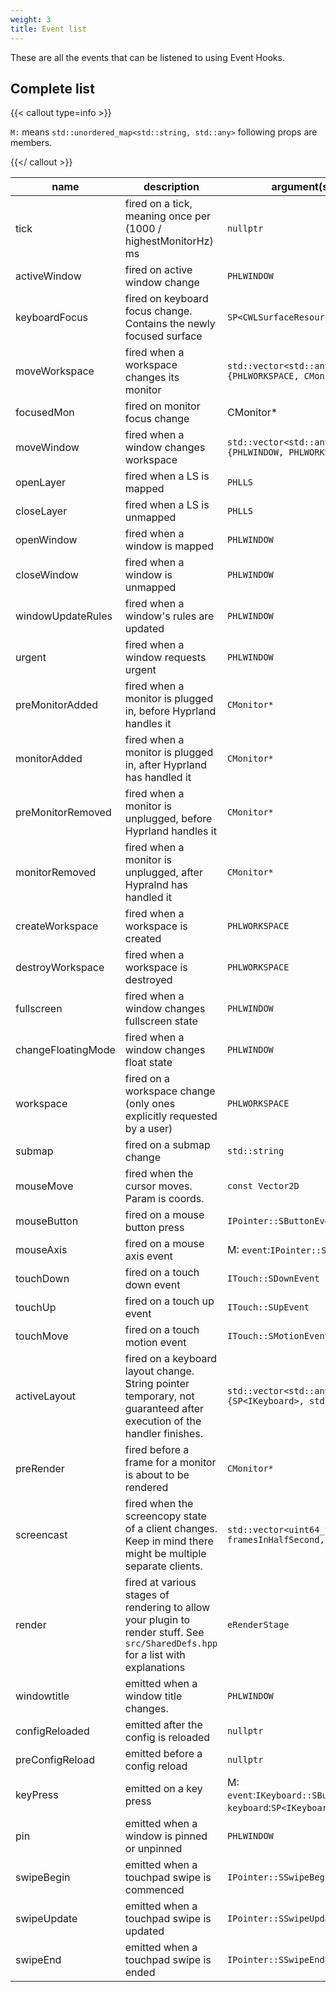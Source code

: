 ```yaml
---
weight: 3
title: Event list
---
```


These are all the events that can be listened to using Event Hooks.

## Complete list

{{< callout type=info >}}

`M:` means `std::unordered_map<std::string, std::any>` following props are members.

{{</ callout >}}

| name | description | argument(s) | cancellable |
| --- | --- | --- | --- |
| tick | fired on a tick, meaning once per (1000 / highestMonitorHz) ms | `nullptr` | ✕ |
| activeWindow | fired on active window change | `PHLWINDOW` | ✕ |
| keyboardFocus | fired on keyboard focus change. Contains the newly focused surface | `SP<CWLSurfaceResource>` | ✕ |
| moveWorkspace | fired when a workspace changes its monitor | `std::vector<std::any>{PHLWORKSPACE, CMonitor*}` | ✕ |
| focusedMon | fired on monitor focus change | CMonitor* | ✕ |
| moveWindow | fired when a window changes workspace | `std::vector<std::any>{PHLWINDOW, PHLWORKSPACE}` | ✕ |
| openLayer | fired when a LS is mapped | `PHLLS` | ✕ |
| closeLayer | fired when a LS is unmapped | `PHLLS` | ✕ |
| openWindow | fired when a window is mapped | `PHLWINDOW` | ✕ |
| closeWindow | fired when a window is unmapped | `PHLWINDOW` | ✕ |
| windowUpdateRules | fired when a window's rules are updated | `PHLWINDOW` | ✕ |
| urgent | fired when a window requests urgent | `PHLWINDOW` | ✕ |
| preMonitorAdded | fired when a monitor is plugged in, before Hyprland handles it | `CMonitor*` | ✕ |
| monitorAdded | fired when a monitor is plugged in, after Hyprland has handled it | `CMonitor*` | ✕ |
| preMonitorRemoved | fired when a monitor is unplugged, before Hyprland handles it | `CMonitor*` | ✕ |
| monitorRemoved | fired when a monitor is unplugged, after Hypralnd has handled it | `CMonitor*` | ✕ |
| createWorkspace | fired when a workspace is created | `PHLWORKSPACE` | ✕ |
| destroyWorkspace | fired when a workspace is destroyed | `PHLWORKSPACE` | ✕ |
| fullscreen | fired when a window changes fullscreen state | `PHLWINDOW` | ✕ |
| changeFloatingMode | fired when a window changes float state | `PHLWINDOW` | ✕ |
| workspace | fired on a workspace change (only ones explicitly requested by a user) | `PHLWORKSPACE` | ✕ |
| submap | fired on a submap change | `std::string` | ✕ |
| mouseMove | fired when the cursor moves. Param is coords. | `const Vector2D` | ✔ |
| mouseButton | fired on a mouse button press | `IPointer::SButtonEvent` | ✔ |
| mouseAxis | fired on a mouse axis event | M: `event`:`IPointer::SAxisEvent` | ✔ |
| touchDown | fired on a touch down event | `ITouch::SDownEvent` | ✔ |
| touchUp | fired on a touch up event | `ITouch::SUpEvent` | ✔ |
| touchMove | fired on a touch motion event | `ITouch::SMotionEvent` | ✔ |
| activeLayout | fired on a keyboard layout change. String pointer temporary, not guaranteed after execution of the handler finishes. | `std::vector<std::any>{SP<IKeyboard>, std::string}` | ✕ |
| preRender | fired before a frame for a monitor is about to be rendered | `CMonitor*` | ✕ |
| screencast | fired when the screencopy state of a client changes. Keep in mind there might be multiple separate clients. | `std::vector<uint64_t>{state, framesInHalfSecond, owner}` | ✕ |
| render | fired at various stages of rendering to allow your plugin to render stuff. See `src/SharedDefs.hpp` for a list with explanations | `eRenderStage` | ✕ |
| windowtitle | emitted when a window title changes. | `PHLWINDOW` | ✕ |
| configReloaded | emitted after the config is reloaded | `nullptr` | ✕ |
| preConfigReload | emitted before a config reload | `nullptr` | ✕ |
| keyPress | emitted on a key press | M: `event`:`IKeyboard::SButtonEvent`, `keyboard`:`SP<IKeyboard>` | ✔ |
| pin | emitted when a window is pinned or unpinned | `PHLWINDOW` | ✕ |
| swipeBegin | emitted when a touchpad swipe is commenced | `IPointer::SSwipeBeginEvent` | ✔ |
| swipeUpdate | emitted when a touchpad swipe is updated | `IPointer::SSwipeUpdateEvent` | ✔ |
| swipeEnd | emitted when a touchpad swipe is ended | `IPointer::SSwipeEndEvent` | ✔ |
